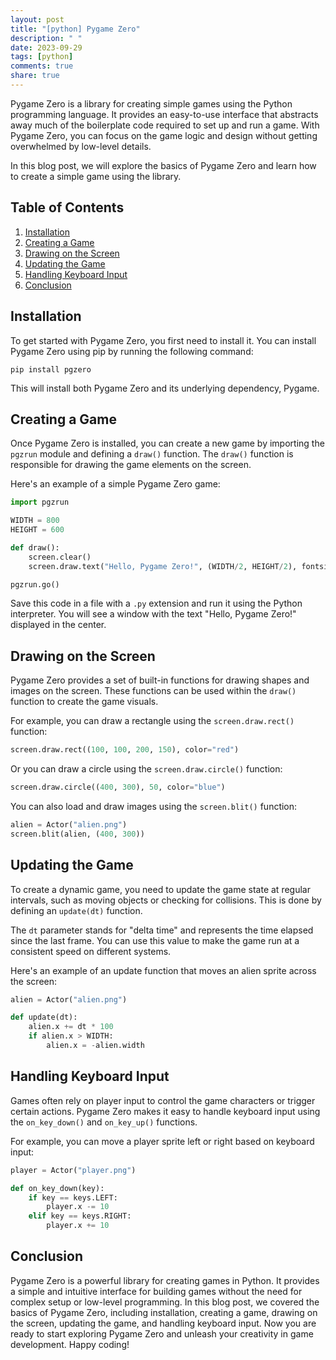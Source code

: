 ```yaml
---
layout: post
title: "[python] Pygame Zero"
description: " "
date: 2023-09-29
tags: [python]
comments: true
share: true
---
```


Pygame Zero is a library for creating simple games using the Python programming language. It provides an easy-to-use interface that abstracts away much of the boilerplate code required to set up and run a game. With Pygame Zero, you can focus on the game logic and design without getting overwhelmed by low-level details.

In this blog post, we will explore the basics of Pygame Zero and learn how to create a simple game using the library.

## Table of Contents
1. [Installation](#installation)
2. [Creating a Game](#creating-a-game)
3. [Drawing on the Screen](#drawing-on-the-screen)
4. [Updating the Game](#updating-the-game)
5. [Handling Keyboard Input](#handling-keyboard-input)
6. [Conclusion](#conclusion)

## Installation
To get started with Pygame Zero, you first need to install it. You can install Pygame Zero using pip by running the following command:

```
pip install pgzero
```

This will install both Pygame Zero and its underlying dependency, Pygame.

## Creating a Game
Once Pygame Zero is installed, you can create a new game by importing the `pgzrun` module and defining a `draw()` function. The `draw()` function is responsible for drawing the game elements on the screen.

Here's an example of a simple Pygame Zero game:

```python
import pgzrun

WIDTH = 800
HEIGHT = 600

def draw():
    screen.clear()
    screen.draw.text("Hello, Pygame Zero!", (WIDTH/2, HEIGHT/2), fontsize=30, color="white")

pgzrun.go()
```

Save this code in a file with a `.py` extension and run it using the Python interpreter. You will see a window with the text "Hello, Pygame Zero!" displayed in the center.

## Drawing on the Screen
Pygame Zero provides a set of built-in functions for drawing shapes and images on the screen. These functions can be used within the `draw()` function to create the game visuals.

For example, you can draw a rectangle using the `screen.draw.rect()` function:

```python
screen.draw.rect((100, 100, 200, 150), color="red")
```

Or you can draw a circle using the `screen.draw.circle()` function:

```python
screen.draw.circle((400, 300), 50, color="blue")
```

You can also load and draw images using the `screen.blit()` function:

```python
alien = Actor("alien.png")
screen.blit(alien, (400, 300))
```

## Updating the Game
To create a dynamic game, you need to update the game state at regular intervals, such as moving objects or checking for collisions. This is done by defining an `update(dt)` function.

The `dt` parameter stands for "delta time" and represents the time elapsed since the last frame. You can use this value to make the game run at a consistent speed on different systems.

Here's an example of an update function that moves an alien sprite across the screen:

```python
alien = Actor("alien.png")

def update(dt):
    alien.x += dt * 100
    if alien.x > WIDTH:
        alien.x = -alien.width
```

## Handling Keyboard Input
Games often rely on player input to control the game characters or trigger certain actions. Pygame Zero makes it easy to handle keyboard input using the `on_key_down()` and `on_key_up()` functions.

For example, you can move a player sprite left or right based on keyboard input:

```python
player = Actor("player.png")

def on_key_down(key):
    if key == keys.LEFT:
        player.x -= 10
    elif key == keys.RIGHT:
        player.x += 10
```

## Conclusion
Pygame Zero is a powerful library for creating games in Python. It provides a simple and intuitive interface for building games without the need for complex setup or low-level programming. In this blog post, we covered the basics of Pygame Zero, including installation, creating a game, drawing on the screen, updating the game, and handling keyboard input. Now you are ready to start exploring Pygame Zero and unleash your creativity in game development. Happy coding!